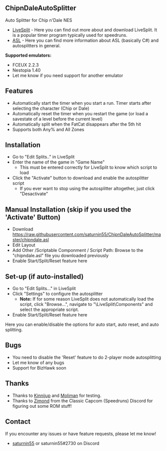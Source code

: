 ## ChipnDaleAutoSplitter
 
Auto Splitter for Chip n'Dale NES

- [LiveSplit](http://livesplit.github.io/) - Here you can find out more about and download LiveSplit. It is a popular timer program typically used for speedruns.
- [ASL](https://github.com/LiveSplit/LiveSplit/blob/master/Documentation/Auto-Splitters.md) - Here you can find more information about ASL (basically C#) and autosplitters in general.

**Supported emulators:**
 - FCEUX 2.2.3
 - Nestopia 1.40
 - Let me know if you need support for another emulator
 
## Features

- Automatically start the timer when you start a run. Timer starts after selecting the character (Chip or Dale)
- Automatically reset the timer when you restart the game (or load a savestate of a level before the current level)
- Automatically split when the FatCat disappears after the 5th hit
- Supports both Any% and All Zones

## Installation 

- Go to "Edit Splits.." in LiveSplit
- Enter the name of the game in "Game Name"
  - This must be entered correctly for LiveSplit to know which script to load
- Click the "Activate" button to download and enable the autosplitter script
  - If you ever want to stop using the autosplitter altogether, just click "Desactivate"

## Manual Installation (skip if you used the 'Activate' Button)

- Download https://raw.githubusercontent.com/saturnin55/ChipnDaleAutoSplitter/master/chipndale.asl
- Edit Layout
- Add Other /Scriptable Componment / Script Path: Browse to the "chipndale.asl" file you downloaded previously
- Enable Start/Split/Reset feature here
  
## Set-up (if auto-installed)

- Go to "Edit Splits..." in LiveSplit
- Click "Settings" to configure the autosplitter
  - **Note:** If for some reason LiveSplit does not automatically load the script, click "Browse...", navigate to "\LiveSplit\Components\" and select the appropriate script.
- Enable Start/Split/Reset feature here
  
Here you can enable/disable the options for auto start, auto reset, and auto splitting.

## Bugs

- You need to disable the 'Reset' feature to do 2-player mode autosplitting
- Let me know of any bugs
- Support for BizHawk soon

## Thanks

- Thanks to [Kinnijup](http://twitch.tv/kinnijup) and [Moliman](http://twitch.tv/moliman22) for testing. 
- Thanks to [Zimond](http://twitch.tv/zimond) from the Classic Capcom (Speedruns) Discord for figuring out some ROM stuff!

## Contact

If you encounter any issues or have feature requests, please let me know! 

- [saturnin55](http://twitch.tv/saturnin55) or saturnin55#2730 on Discord
